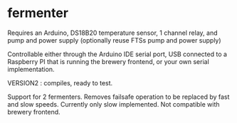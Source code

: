 # fermenter

Requires an Arduino, DS18B20 temperature sensor, 1 channel relay, and pump and power supply (optionally reuse FTSs pump and power supply)

Controllable either through the Arduino IDE serial port, USB connected to a Raspberry PI that is running the brewery frontend, or your own serial implementation.

VERSION2 : compiles, ready to test.

Support for 2 fermenters. Removes failsafe operation to be replaced by fast and slow speeds. Currently only slow implemented. Not compatible with brewery frontend.
